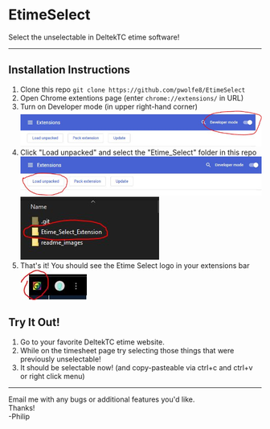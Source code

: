 # EtimeSelect

Select the unselectable in DeltekTC etime software!
___


## Installation Instructions 
1) Clone this repo `git clone https://github.com/pwolfe8/EtimeSelect`
2) Open Chrome extentions page (enter `chrome://extensions/` in URL)
3) Turn on Developer mode (in upper right-hand corner) ![developer mode slider](readme_images/developer_mode.jpg)
4) Click "Load unpacked" and select the "Etime_Select" folder in this repo
![load unpacked button](readme_images/load_unpacked.jpg)
![extension folder](readme_images/extension_folder.jpg)
5) That's it! You should see the Etime Select logo in your extensions bar
![EtimeSelect logo](readme_images/etime_select_logo.jpg)


## Try It Out!
1) Go to your favorite DeltekTC etime website.
2) While on the timesheet page try selecting those things that were previously unselectable!
3) It should be selectable now! (and copy-pasteable via ctrl+c and ctrl+v or right click menu)

___
Email me with any bugs or additional features you'd like. <br/>
Thanks! <br/>
-Philip